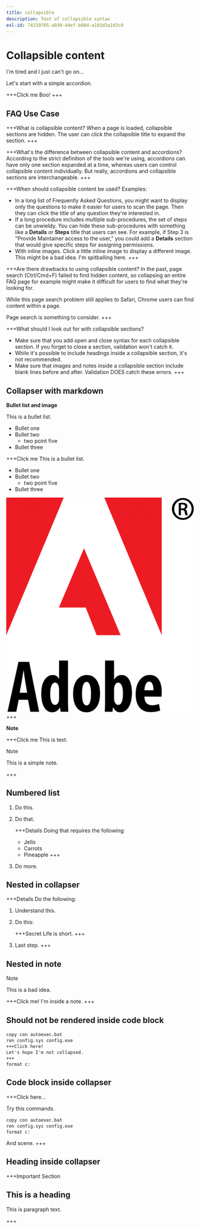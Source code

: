 ```yaml
---
title: collapsible
description: Test of collapsible syntax
exl-id: 74319765-a930-44ef-b88d-a102d3a1d3c0
---
```

# Collapsible content

I'm tired and I just can't go on...

Let's start with a simple accordion.

+++Click me
Boo!
+++

## FAQ Use Case

+++What is collapsible content?
When a page is loaded, collapsible sections are hidden. The user can click the collapsible title to expand the section.
 +++

+++What's the difference between collapsible content and accordions?
According to the strict definition of the tools we're using, accordions can have only one section expanded at a time, whereas users can control collapsible content individually. But really, accordions and collapsible sections are interchangeable.
+++

+++When should collapsible content be used?
Examples:

* In a long list of Frequently Asked Questions, you might want to display only the questions to make it easier for users to scan the page. Then they can click the title of any question they're interested in.
* If a long procedure includes multiple sub-procedures, the set of steps can be unwieldy. You can hide these sub-procedures with something like a **Details** or **Steps** title that users can see. For example, if Step 3 is "Provide Maintainer access to the user," you could add a **Details** section that would give specific steps for assigning permissions.
* With inline images. Click a little inline image to display a different image. This might be a bad idea. I'm spitballing here.
+++

+++Are there drawbacks to using collapsible content?
In the past, page search (Ctrl/Cmd+F) failed to find hidden content, so collapsing an entire FAQ page for example might make it difficult for users to find what they're looking for.

While this page search problem still applies to Safari, Chrome users can find content within a page.

Page search is something to consider.
+++

+++What should I look out for with collapsible sections?

* Make sure that you add open and close syntax for each collapsible section. If you forget to close a section, validation won't catch it.
* While it's possible to include headings inside a collapsible section, it's not recommended.
* Make sure that images and notes inside a collapsible section include blank lines before and after. Validation DOES catch these errors.
+++

## Collapser with markdown

**Bullet list and image**

This is a bullet list.

* Bullet one
* Bullet two
  * two point five
* Bullet three

+++Click me
This is a bullet list.

* Bullet one
* Bullet two
  * two point five
* Bullet three

![logo](assets/adobe-logo-old.png)
+++

**Note**

+++Click me
This is text.

>[!NOTE]
>
>This is a simple note.

+++

## Numbered list

1. Do this.
1. Do that.

   +++Details
   Doing that requires the following:

   * Jello
   * Carrots
   * Pineapple
   +++

1. Do more.

## Nested in collapser

+++Details
Do the following:

1. Understand this.
1. Do this:

   +++Secret
   Life is short.
   +++

1. Last step.
+++

## Nested in note

>[!NOTE]
>
>This is a bad idea.
>
>+++Click me!
>I'm inside a note.
>+++

## Should not be rendered inside code block

```
copy con autoexec.bat
ren config.sys config.exe
+++Click here!
Let's hope I'm not collapsed.
+++
format c:
```

## Code block inside collapser

+++Click here...

Try this commands.

```
copy con autoexec.bat
ren config.sys config.exe
format c:
```

And scene.
+++

## Heading inside collapser

+++Important Section

## This is a heading

This is paragraph text.

+++

